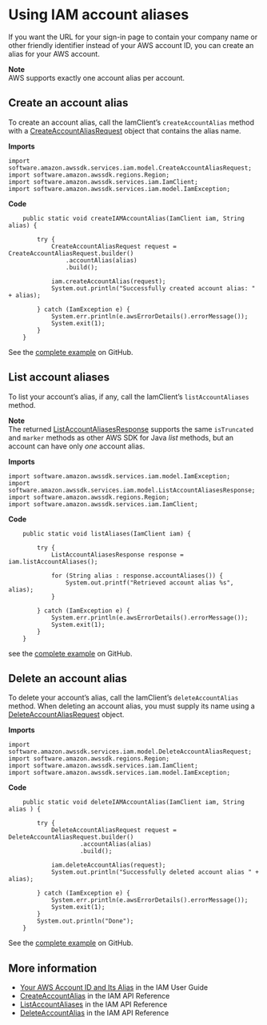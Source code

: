 # Using IAM account aliases<a name="examples-iam-account-aliases"></a>

If you want the URL for your sign\-in page to contain your company name or other friendly identifier instead of your AWS account ID, you can create an alias for your AWS account\.

**Note**  
 AWS supports exactly one account alias per account\.

## Create an account alias<a name="create-an-account-alias"></a>

To create an account alias, call the IamClient’s `createAccountAlias` method with a [CreateAccountAliasRequest](http://docs.aws.amazon.com/sdk-for-java/latest/reference/software/amazon/awssdk/services/iam/model/CreateAccountAliasRequest.html) object that contains the alias name\.

 **Imports** 

```
import software.amazon.awssdk.services.iam.model.CreateAccountAliasRequest;
import software.amazon.awssdk.regions.Region;
import software.amazon.awssdk.services.iam.IamClient;
import software.amazon.awssdk.services.iam.model.IamException;
```

 **Code** 

```
    public static void createIAMAccountAlias(IamClient iam, String alias) {

        try {
            CreateAccountAliasRequest request = CreateAccountAliasRequest.builder()
                .accountAlias(alias)
                .build();

            iam.createAccountAlias(request);
            System.out.println("Successfully created account alias: " + alias);

        } catch (IamException e) {
            System.err.println(e.awsErrorDetails().errorMessage());
            System.exit(1);
        }
    }
```

See the [complete example](https://github.com/awsdocs/aws-doc-sdk-examples/blob/master/javav2/example_code/iam/src/main/java/com/example/iam/CreateAccountAlias.java) on GitHub\.

## List account aliases<a name="list-account-aliases"></a>

To list your account’s alias, if any, call the IamClient’s `listAccountAliases` method\.

**Note**  
The returned [ListAccountAliasesResponse](http://docs.aws.amazon.com/sdk-for-java/latest/reference/software/amazon/awssdk/services/iam/model/ListAccountAliasesResponse.html) supports the same `isTruncated` and `marker` methods as other AWS SDK for Java *list* methods, but an account can have only *one* account alias\.

 **Imports** 

```
import software.amazon.awssdk.services.iam.model.IamException;
import software.amazon.awssdk.services.iam.model.ListAccountAliasesResponse;
import software.amazon.awssdk.regions.Region;
import software.amazon.awssdk.services.iam.IamClient;
```

 **Code** 

```
    public static void listAliases(IamClient iam) {

        try {
            ListAccountAliasesResponse response = iam.listAccountAliases();

            for (String alias : response.accountAliases()) {
                System.out.printf("Retrieved account alias %s", alias);
            }

        } catch (IamException e) {
            System.err.println(e.awsErrorDetails().errorMessage());
            System.exit(1);
        }
    }
```

see the [complete example](https://github.com/awsdocs/aws-doc-sdk-examples/blob/master/javav2/example_code/iam/src/main/java/com/example/iam/ListAccountAliases.java) on GitHub\.

## Delete an account alias<a name="delete-an-account-alias"></a>

To delete your account’s alias, call the IamClient’s `deleteAccountAlias` method\. When deleting an account alias, you must supply its name using a [DeleteAccountAliasRequest](http://docs.aws.amazon.com/sdk-for-java/latest/reference/software/amazon/awssdk/services/iam/model/DeleteAccountAliasRequest.html) object\.

 **Imports** 

```
import software.amazon.awssdk.services.iam.model.DeleteAccountAliasRequest;
import software.amazon.awssdk.regions.Region;
import software.amazon.awssdk.services.iam.IamClient;
import software.amazon.awssdk.services.iam.model.IamException;
```

 **Code** 

```
    public static void deleteIAMAccountAlias(IamClient iam, String alias ) {

        try {
            DeleteAccountAliasRequest request = DeleteAccountAliasRequest.builder()
                    .accountAlias(alias)
                    .build();

            iam.deleteAccountAlias(request);
            System.out.println("Successfully deleted account alias " + alias);

        } catch (IamException e) {
            System.err.println(e.awsErrorDetails().errorMessage());
            System.exit(1);
        }
        System.out.println("Done");
    }
```

See the [complete example](https://github.com/awsdocs/aws-doc-sdk-examples/blob/master/javav2/example_code/iam/src/main/java/com/example/iam/DeleteAccountAlias.java) on GitHub\.

## More information<a name="more-information"></a>
+  [Your AWS Account ID and Its Alias](https://docs.aws.amazon.com/IAM/latest/UserGuide/console_account-alias.html) in the IAM User Guide
+  [CreateAccountAlias](https://docs.aws.amazon.com/IAM/latest/APIReference/API_CreateAccountAlias.html) in the IAM API Reference
+  [ListAccountAliases](https://docs.aws.amazon.com/IAM/latest/APIReference/API_ListAccountAliases.html) in the IAM API Reference
+  [DeleteAccountAlias](https://docs.aws.amazon.com/IAM/latest/APIReference/API_DeleteAccountAlias.html) in the IAM API Reference